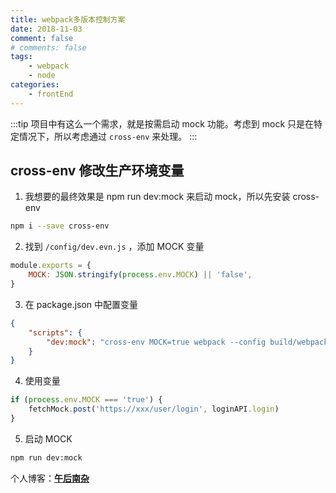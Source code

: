 ```yaml
---
title: webpack多版本控制方案
date: 2018-11-03
comment: false
# comments: false
tags:
    - webpack
    - node
categories:
    - frontEnd
---
```


:::tip
项目中有这么一个需求，就是按需启动 mock 功能。考虑到 mock 只是在特定情况下，所以考虑通过 `cross-env` 来处理。
:::

<!-- more -->

## cross-env 修改生产环境变量

1. 我想要的最终效果是 npm run dev:mock 来启动 mock，所以先安装 cross-env

```bash
npm i --save cross-env
```

2. 找到 `/config/dev.evn.js` ，添加 MOCK 变量

```javascript
module.exports = {
	MOCK: JSON.stringify(process.env.MOCK) || 'false',
}
```

3. 在 package.json 中配置变量

```json
{
	"scripts": {
		"dev:mock": "cross-env MOCK=true webpack --config build/webpack.config.js"
	}
}
```

4. 使用变量

```javascript
if (process.env.MOCK === 'true') {
	fetchMock.post('https://xxx/user/login', loginAPI.login)
}
```

5. 启动 MOCK

```bash
npm run dev:mock
```

个人博客：[**午后南杂**](http://recoluan.gitlab.io)
